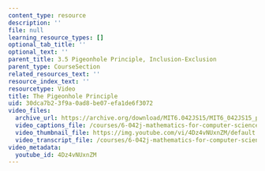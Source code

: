 ```yaml
---
content_type: resource
description: ''
file: null
learning_resource_types: []
optional_tab_title: ''
optional_text: ''
parent_title: 3.5 Pigeonhole Principle, Inclusion-Exclusion
parent_type: CourseSection
related_resources_text: ''
resource_index_text: ''
resourcetype: Video
title: The Pigeonhole Principle
uid: 30dca7b2-3f9a-0ad8-be07-efa1de6f3072
video_files:
  archive_url: https://archive.org/download/MIT6.042JS15/MIT6_042JS15_pigeonhole_video_ipod.mp4
  video_captions_file: /courses/6-042j-mathematics-for-computer-science-spring-2015/80823c3c458d5754bb0ab07cd834f9c4_4Dz4vNUxnZM.vtt
  video_thumbnail_file: https://img.youtube.com/vi/4Dz4vNUxnZM/default.jpg
  video_transcript_file: /courses/6-042j-mathematics-for-computer-science-spring-2015/387dde5a5d0604a9baf3e2f11920dce0_4Dz4vNUxnZM.pdf
video_metadata:
  youtube_id: 4Dz4vNUxnZM
---
```

